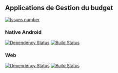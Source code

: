 ## Applications de Gestion du budget
<a href='https://github.com/vzwingma/gestion-budget/issues'><img src='http://githubbadges.herokuapp.com/vzwingma/gestion-budget/issues?style=square' alt='Issues number' /></a>

### Native Android
<a href='https://www.versioneye.com/user/projects/55c4b2b065376200170035c5'><img src='https://www.versioneye.com/user/projects/55c4b2b065376200170035c5/badge.svg?style=flat' alt='Dependency Status' /></a>
<a href='https://travis-ci.org/vzwingma/gestion-budget/branches'><img src='https://travis-ci.org/vzwingma/gestion-budget.svg?branch=master' alt='Build Status' /></a>


### Web
<a href='https://www.versioneye.com/user/projects/55c4b29e653762001a003599'><img src='https://www.versioneye.com/user/projects/55c4b29e653762001a003599/badge.svg?style=flat' alt='Dependency Status' /></a>
<a href='https://travis-ci.org/vzwingma/gestion-budget/branches'><img src='https://travis-ci.org/vzwingma/gestion-budget.svg?branch=webapp' alt='Build Status' /></a>